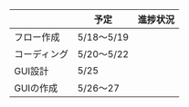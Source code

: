 | |予定|進捗状況|
|---|---|---|
|フロー作成|5/18～5/19| |
|コーディング|5/20～5/22| |
|GUI設計|5/25| |
|GUIの作成|5/26～27| |
